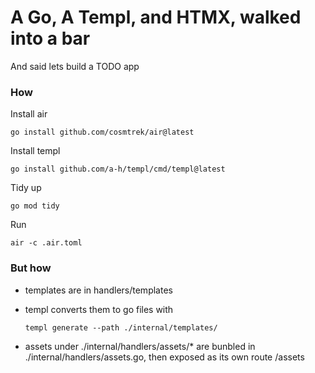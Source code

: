 # A Go, A Templ, and HTMX, walked into a bar

And said lets build a TODO app

### How
Install air
```
go install github.com/cosmtrek/air@latest
```
Install templ
```
go install github.com/a-h/templ/cmd/templ@latest
```

Tidy up
```
go mod tidy
```

Run
```
air -c .air.toml
```

### But how

- templates are in handlers/templates
- templ converts them to go files with

    `templ generate --path ./internal/templates/`

- assets under ./internal/handlers/assets/* are bunbled in ./internal/handlers/assets.go, then exposed as its own route /assets
